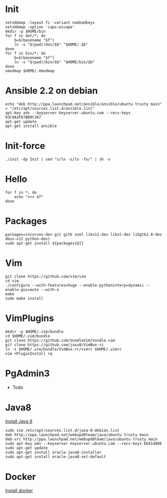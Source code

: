 # Init
    setxkbmap -layout fi -variant nodeadkeys
    setxkbmap -option 'caps:escape'
    mkdir -p $HOME/bin
    for f in dot/*; do
        b=$(basename "$f")
        ln -s "$(pwd)/dot/$b" "$HOME/.$b"
    done
    for f in bin/*; do
        b=$(basename "$f")
        ln -s "$(pwd)/bin/$b" "$HOME/bin/$b"
    done
    xmodmap $HOME/.Xmodmap

# Ansible 2.2 on debian
    echo "deb http://ppa.launchpad.net/ansible/ansible/ubuntu trusty main" > "/etc/apt/sources.list.d/ansible.list"
    apt-key adv --keyserver keyserver.ubuntu.com --recv-keys 93C4A3FD7BB9C367
    apt-get update
    apt-get install ansible

# Init-force
    ./init -dp Init | sed "s/ln -s/ln -fs/" | sh -v

# Hello
    for f in *; do
        echo ">>> $f"
    done

# Packages
    packages=(ncurses-dev git gitk xsel libx11-dev libxt-dev libgtk2.0-dev dbus-x11 python-dev)
    sudo apt-get install ${packages[@]}

# Vim
    git clone https://github.com/vim/vim
    cd vim
    ./configure --with-features=huge --enable-pythoninterp=dynamic --enable-gui=auto --with-x
    make
    sudo make install

# VimPlugins
    mkdir -p $HOME/.vim/bundle
    cd $HOME/.vim/bundle
    git clone https://github.com/VundleVim/Vundle.vim
    git clone https://github.com/jasu0/VimBox-rc
    ln -s $HOME/.vim/bundle/VimBox-rc/vimrc $HOME/.vimrc
    vim +PluginInstall +q

# PgAdmin3
- Todo

# Java8

[Install Java 8](http://www.webupd8.org/2014/03/how-to-install-oracle-java-8-in-debian.html)

    sudo vim /etc/apt/sources.list.d/java-8-debian.list
    deb http://ppa.launchpad.net/webupd8team/java/ubuntu trusty main
    deb-src http://ppa.launchpad.net/webupd8team/java/ubuntu trusty main
    sudo apt-key adv --keyserver keyserver.ubuntu.com --recv-keys EEA14886
    sudo apt-get update
    sudo apt-get install oracle-java8-installer
    sudo apt-get install oracle-java8-set-default

# Docker

[Install docker](https://docs.docker.com/engine/installation/linux/debian/)
